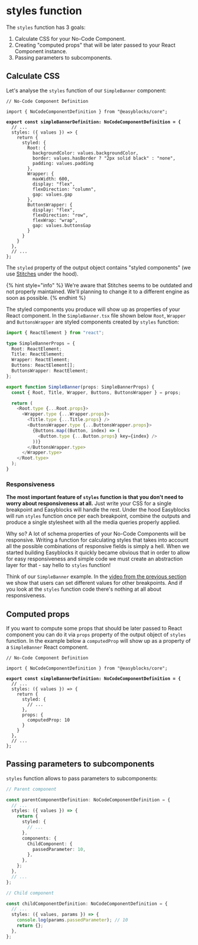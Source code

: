 # styles function

The `styles` function has 3 goals:

1. Calculate CSS for your No-Code Component.
2. Creating "computed props" that will be later passed to your React Component instance.
3. Passing parameters to subcomponents.

## Calculate CSS

Let's analyse the `styles` function of our `SimpleBanner` component:

<pre class="language-typescript"><code class="lang-typescript">// No-Code Component Definition

import { NoCodeComponentDefinition } from "@easyblocks/core";

<strong>export const simpleBannerDefinition: NoCodeComponentDefinition = {
</strong>  // ...
  styles: ({ values }) => {
    return {
      styled: {
        Root: {
          backgroundColor: values.backgroundColor,
          border: values.hasBorder ? "2px solid black" : "none",
          padding: values.padding
        },
        Wrapper: {
          maxWidth: 600,
          display: "flex",
          flexDirection: "column",
          gap: values.gap
        },
        ButtonsWrapper: {
          display: "flex",
          flexDirection: "row",
          flexWrap: "wrap",
          gap: values.buttonsGap
        }
      }
    }
  },
  // ...
};
</code></pre>

The `styled` property of the output object contains "styled components" (we use [Stitches](https://stitches.dev/) under the hood).

{% hint style="info" %}
We're aware that Stitches seems to be outdated and not properly maintained. We'll planning to change it to a different engine as soon as possible.
{% endhint %}

The styled components you produce will show up as properties of your React component. In the `SimpleBanner.tsx` file shown below `Root`, `Wrapper` and `ButtonsWrapper` are styled components created by `styles` function:

```typescript
import { ReactElement } from "react";

type SimpleBannerProps = {
  Root: ReactElement;
  Title: ReactElement;
  Wrapper: ReactElement;
  Buttons: ReactElement[];
  ButtonsWrapper: ReactElement;
};

export function SimpleBanner(props: SimpleBannerProps) {
  const { Root, Title, Wrapper, Buttons, ButtonsWrapper } = props;

  return (
    <Root.type {...Root.props}>
      <Wrapper.type {...Wrapper.props}>
        <Title.type {...Title.props} />
        <ButtonsWrapper.type {...ButtonsWrapper.props}>
          {Buttons.map((Button, index) => (
            <Button.type {...Button.props} key={index} />
          ))}
        </ButtonsWrapper.type>
      </Wrapper.type>
    </Root.type>
  );
}
```

### Responsiveness

**The most important feature of `styles` function is that you don't need to worry about responsiveness at all.** Just write your CSS for a single breakpoint and Easyblocks will handle the rest. Under the hood Easyblocks will run `styles` function once per each breakpoint, combine the outputs and produce a single stylesheet with all the media queries properly applied.

Why so? A lot of schema properties of your No-Code Components will be responsive. Writing a function for calculating styles that takes into account all the possible combinations of responsive fields is simply a hell. When we started building Easyblocks it quickly became obvious that in order to allow for easy responsiveness and simple code we must create an abstraction layer for that - say hello to `styles` function!

Think of our `SimpleBanner` example. In the [video from the previous section](schema.md#responsiveness) we show that users can set different values for other breakpoints. And if you look at the `styles` function code there's nothing at all about responsiveness.

## Computed props

If you want to compute some props that should be later passed to React component you can do it via `props` property of the output object of `styles` function. In the example below a `computedProp` will show up as a property of a `SimpleBanner` React component.

<pre class="language-typescript"><code class="lang-typescript">// No-Code Component Definition

import { NoCodeComponentDefinition } from "@easyblocks/core";

<strong>export const simpleBannerDefinition: NoCodeComponentDefinition = {
</strong>  // ...
  styles: ({ values }) => {
    return {
      styled: {
        // ...
      },
      props: {
        computedProp: 10
      }
    }
  },
  // ...
};
</code></pre>

## Passing parameters to subcomponents

`styles` function allows to pass parameters to subcomponents:

```typescript
// Parent component

const parentComponentDefinition: NoCodeComponentDefinition = {
  // ...
  styles: ({ values }) => {
    return {
      styled: {
        // ...
      },
      components: {
        ChildComponent: {
          passedParameter: 10,
        },
      },
    };
  },
  // ...
};

// Child component

const childComponentDefinition: NoCodeComponentDefinition = {
  // ...
  styles: ({ values, params }) => {
    console.log(params.passedParameter); // 10
    return {};
  },
};
```
